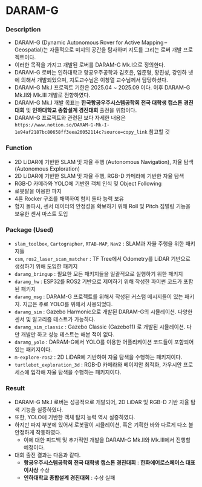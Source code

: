 # DARAM-G
### Description
- DARAM-G (Dynamic Autonomous Rover for Active Mapping – Geospatial)는 자율적으로 미지의 공간을 탐사하며 지도를 그리는 로버 개발 프로젝트이다.
- 이러한 목적을 가지고 개발된 로버를 DARAM-G Mk.I으로 정의한다.
- DARAM-G 로버는 인하대학교 항공우주공학과 김호윤, 임준형, 황진성, 강인하 넷에 의해서 개발되었으며, 지도교수님은 이창열 교수님께서 담당하셨다.
- DARAM-G Mk.I 프로젝트 기한은 2025.04 ~ 2025.09 이다. 이후 DARAM-G Mk.II와 Mk.III 개발로 전향하였다.
- DARAM-G Mk.I 개발 목표는 **한국항공우주시스템공학회 전국 대학생 캡스톤 경진대회** 및 **인하대학교 종합설계 경진대회** 출전을 위함이다.
- DARAM-G 프로젝트와 관련된 보다 자세한 내용은 `https://www.notion.so/DARAM-G-Mk-I-1e94af2187bc80658ff3eea26052114c?source=copy_link` 참고할 것

### Function
- 2D LiDAR에 기반한 SLAM 및 자율 주행 (Autonomous Navigation), 자율 탐색 (Autonomous Exploration)
- 2D LiDAR에 기반한 SLAM 및 자율 주행, RGB-D 카메라에 기반한 자율 탐색
- RGB-D 카메라와 YOLO에 기반한 객체 인식 및 Object Following
- 로봇팔을 이용한 파지
- 4륜 Rocker 구조를 채택하여 험지 돌파 능력 보유
- 험지 돌파시, 센서 데이터의 안정성을 확보하기 위해 Roll 및 Pitch 짐벌링 기능을 보유한 센서 마스트 도입

### Package (Used)
- `slam_toolbox`, `Cartographer`, `RTAB-MAP`, `Nav2` : SLAM과 자율 주행을 위한 패키지들
- `csm`, `ros2_laser_scan_matcher` : TF Tree에서 Odometry를 LiDAR 기반으로 생성하기 위해 도입한 패키지
- `daramg_bringup` : 필요한 모든 패키지들을 일괄적으로 실행하기 위한 패키지
- `daramg_hw` : ESP32를 ROS2 기반으로 제어하기 위해 작성한 파이썬 코드가 포함된 패키지
- `daramg_msg` : DARAM-G 프로젝트를 위해서 작성된 커스텀 메시지들이 있는 패키지. 지금은 주로 YOLO를 위해서 사용되었다.
- `daramg_sim` : Gazebo Harmonic으로 개발된 DARAM-G의 시뮬레이션. 다양한 센서 및 알고리즘 테스트가 가능하다.
- `daramg_sim_classic` : Gazebo Classic (Gazebo11) 로 개발된 시뮬레이션. 다만 개발만 하고 성능 테스트는 해본 적이 없다.
- `daramg_yolo` : DARAM-G에서 YOLO를 이용한 어플리케이션 코드들이 포함되어 있는 패키지이다.
- `m-explore-ros2` : 2D LiDAR에 기반하여 자율 탐색을 수행하는 패키지이다.
- `turtlebot_exploration_3d` : RGB-D 카메라와 베이지안 최적화, 가우시안 프로세스에 입각해 자율 탐색을 수행하는 패키지이다.

### Result
- DARAM-G Mk.I 로버는 성공적으로 개발되어, 2D LiDAR 및 RGB-D 기반 자율 탐색 기능을 실증하였다.
- 또한, YOLO에 기반한 객체 탐지 능력 역시 실증하였다.
- 하지만 파지 부분에 있어서 로봇팔이 시뮬레이션, 혹은 기획한 바와 다르게 다소 불안정하게 작동하였다.
  - 이에 대한 피드백 및 추가적인 개발을 DARAM-G Mk.II와 Mk.III에서 진행할 예정이다.
- 대회 출전 결과는 다음과 같다.
  - **항공우주시스템공학회 전국 대학생 캡스톤 경진대회** : **한화에어로스페이스 대표이사상** 수상
  - **인하대학교 종합설계 경진대회** : 수상 실패